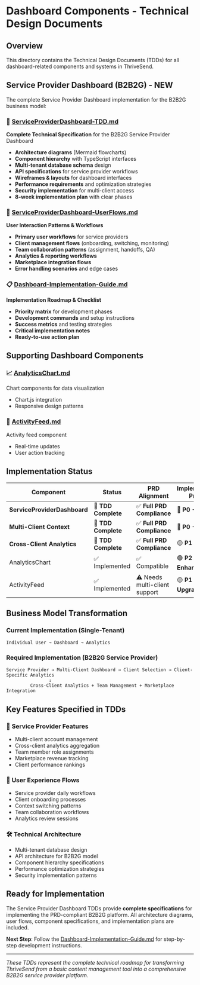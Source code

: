 # Dashboard Components - Technical Design Documents

## Overview
This directory contains the Technical Design Documents (TDDs) for all dashboard-related components and systems in ThriveSend.

## Service Provider Dashboard (B2B2G) - **NEW**
The complete Service Provider Dashboard implementation for the B2B2G business model:

### 📘 [ServiceProviderDashboard-TDD.md](./ServiceProviderDashboard-TDD.md)
**Complete Technical Specification** for the B2B2G Service Provider Dashboard
- **Architecture diagrams** (Mermaid flowcharts)
- **Component hierarchy** with TypeScript interfaces  
- **Multi-tenant database schema** design
- **API specifications** for service provider workflows
- **Wireframes & layouts** for dashboard interfaces
- **Performance requirements** and optimization strategies
- **Security implementation** for multi-client access
- **8-week implementation plan** with clear phases

### 🔄 [ServiceProviderDashboard-UserFlows.md](./ServiceProviderDashboard-UserFlows.md)
**User Interaction Patterns & Workflows**
- **Primary user workflows** for service providers
- **Client management flows** (onboarding, switching, monitoring)
- **Team collaboration patterns** (assignment, handoffs, QA)
- **Analytics & reporting workflows**
- **Marketplace integration flows** 
- **Error handling scenarios** and edge cases

### 📋 [Dashboard-Implementation-Guide.md](./Dashboard-Implementation-Guide.md)
**Implementation Roadmap & Checklist**
- **Priority matrix** for development phases
- **Development commands** and setup instructions
- **Success metrics** and testing strategies
- **Critical implementation notes**
- **Ready-to-use action plan**

## Supporting Dashboard Components

### 📈 [AnalyticsChart.md](./AnalyticsChart.md)
Chart components for data visualization
- Chart.js integration
- Responsive design patterns

### 📝 [ActivityFeed.md](./ActivityFeed.md)
Activity feed component
- Real-time updates
- User action tracking

## Implementation Status

| Component | Status | PRD Alignment | Implementation Priority |
|-----------|--------|---------------|----------------------|
| **ServiceProviderDashboard** | 📘 **TDD Complete** | ✅ **Full PRD Compliance** | 🔴 **P0 - Critical** |
| **Multi-Client Context** | 📘 **TDD Complete** | ✅ **Full PRD Compliance** | 🔴 **P0 - Critical** |
| **Cross-Client Analytics** | 📘 **TDD Complete** | ✅ **Full PRD Compliance** | 🟡 **P1 - High** |
| AnalyticsChart | ✅ Implemented | ✅ Compatible | 🟢 **P2 - Enhancement** |
| ActivityFeed | ✅ Implemented | ⚠️ Needs multi-client support | 🟡 **P1 - Upgrade** |

## Business Model Transformation

### Current Implementation (Single-Tenant)
```
Individual User → Dashboard → Analytics
```

### Required Implementation (B2B2G Service Provider)
```
Service Provider → Multi-Client Dashboard → Client Selection → Client-Specific Analytics
                ↓
         Cross-Client Analytics + Team Management + Marketplace Integration
```

## Key Features Specified in TDDs

### 🎯 **Service Provider Features**
- Multi-client account management
- Cross-client analytics aggregation
- Team member role assignments
- Marketplace revenue tracking
- Client performance rankings

### 🔄 **User Experience Flows**
- Service provider daily workflows
- Client onboarding processes
- Context switching patterns
- Team collaboration workflows
- Analytics review sessions

### 🛠 **Technical Architecture**
- Multi-tenant database design
- API architecture for B2B2G model
- Component hierarchy specifications
- Performance optimization strategies
- Security implementation patterns

## Ready for Implementation

The Service Provider Dashboard TDDs provide **complete specifications** for implementing the PRD-compliant B2B2G platform. All architecture diagrams, user flows, component specifications, and implementation plans are included.

**Next Step**: Follow the [Dashboard-Implementation-Guide.md](./Dashboard-Implementation-Guide.md) for step-by-step development instructions.

---

*These TDDs represent the complete technical roadmap for transforming ThriveSend from a basic content management tool into a comprehensive B2B2G service provider platform.*